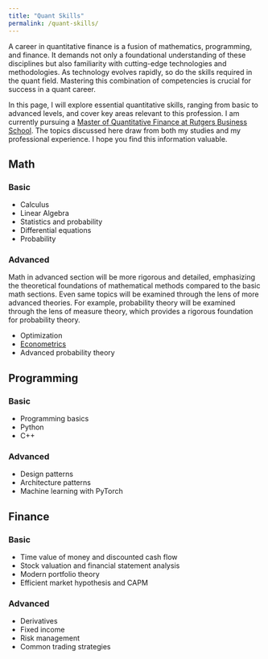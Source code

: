 ```yaml
---
title: "Quant Skills"
permalink: /quant-skills/
---
```


A career in quantitative finance is a fusion of mathematics, programming, and finance. 
It demands not only a foundational understanding of these disciplines 
but also familiarity with cutting-edge technologies and methodologies. 
As technology evolves rapidly, so do the skills required in the quant field. 
Mastering this combination of competencies is crucial for success in a quant career.

In this page, I will explore essential quantitative skills, 
ranging from basic to advanced levels, and cover key areas relevant to this profession. 
I am currently pursuing a [Master of Quantitative Finance at Rutgers Business School](https://www.business.rutgers.edu/masters-quantitative-finance). 
The topics discussed here draw from both my studies and my professional experience. I hope you find this information valuable.


## Math

### Basic

- Calculus
- Linear Algebra
- Statistics and probability
- Differential equations
- Probability 

### Advanced

Math in advanced section will be more rigorous and detailed, emphasizing the theoretical foundations of mathematical methods compared to the basic math sections. Even same topics will be examined through the lens of more advanced theories. For example, probability theory will be examined through the lens of measure theory, which provides a rigorous foundation for probability theory. 

- Optimization
- [Econometrics](math/advanced/econometrics/econometrics.md)
- Advanced probability theory

## Programming

### Basic

- Programming basics
- Python
- C++

### Advanced

- Design patterns
- Architecture patterns
- Machine learning with PyTorch

## Finance

### Basic

- Time value of money and discounted cash flow
- Stock valuation and financial statement analysis
- Modern portfolio theory
- Efficient market hypothesis and CAPM

### Advanced

- Derivatives
- Fixed income
- Risk management
- Common trading strategies

